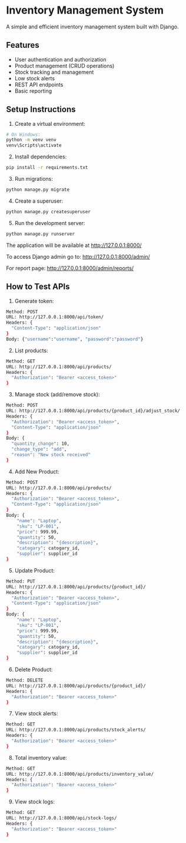 # Inventory Management System

A simple and efficient inventory management system built with Django.

## Features
- User authentication and authorization
- Product management (CRUD operations)
- Stock tracking and management
- Low stock alerts
- REST API endpoints
- Basic reporting

## Setup Instructions

1. Create a virtual environment:
```bash
# On Windows: 
python -m venv venv
venv\Scripts\activate
```

2. Install dependencies:
```bash
pip install -r requirements.txt
```

3. Run migrations:
```bash
python manage.py migrate
```

4. Create a superuser:
```bash
python manage.py createsuperuser
```

5. Run the development server:
```bash
python manage.py runserver
```

The application will be available at http://127.0.0.1:8000/

To access Django admin go to: http://127.0.0.1:8000/admin/

For report page: http://127.0.0.1:8000/admin/reports/

## How to Test APIs

1. Generate token:
```bash
Method: POST
URL: http://127.0.0.1:8000/api/token/
Headers: {
  "Content-Type": "application/json"
}
Body: {"username":"username", "password":"password"}
```


2. List products:
```bash
Method: GET
URL: http://127.0.0.1:8000/api/products/
Headers: {
  "Authorization": "Bearer <access_token>"
}
```

3. Manage stock (add/remove stock):
```bash
Method: POST
URL: http://127.0.0.1:8000/api/products/{product_id}/adjust_stock/
Headers: {
  "Authorization": "Bearer <access_token>",
  "Content-Type": "application/json"
}
Body: {
  "quantity_change": 10,
  "change_type": "add",
  "reason": "New stock received"
}
```

4. Add New Product:
```bash
Method: POST
URL: http://127.0.0.1:8000/api/products/
Headers: {
  "Authorization": "Bearer <access_token>",
  "Content-Type": "application/json"
}
Body: {
    "name": "Laptop",
    "sku": "LP-001",
    "price": 999.99,
    "quantity": 50,
    "description": "{description}",
    "catogary": catogary_id,
    "supplier": supplier_id
}
```

5. Update Product:
```bash
Method: PUT
URL: http://127.0.0.1:8000/api/products/{product_id}/
Headers: {
  "Authorization": "Bearer <access_token>",
  "Content-Type": "application/json"
}
Body: {
    "name": "Laptop",
    "sku": "LP-001",
    "price": 999.99,
    "quantity": 50,
    "description": "{description}",
    "catogary": catogary_id,
    "supplier": supplier_id
}
```

6. Delete Product:
```bash
Method: DELETE
URL: http://127.0.0.1:8000/api/products/{product_id}/
Headers: {
  "Authorization": "Bearer <access_token>"
}
```


7. View stock alerts:
```bash
Method: GET
URL: http://127.0.0.1:8000/api/products/stock_alerts/
Headers: {
  "Authorization": "Bearer <access_token>"
}
```

8. Total inventory value:
```bash
Method: GET
URL: http://127.0.0.1:8000/api/products/inventory_value/
Headers: {
  "Authorization": "Bearer <access_token>"
}
```

9. View stock logs:
```bash
Method: GET
URL: http://127.0.0.1:8000/api/stock-logs/
Headers: {
  "Authorization": "Bearer <access_token>"
}
```
